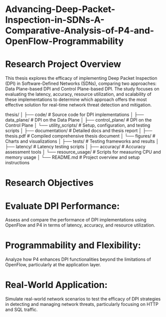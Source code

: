 # Advancing-Deep-Packet-Inspection-in-SDNs-A-Comparative-Analysis-of-P4-and-OpenFlow-Programmability

# Research Project Overview

This thesis explores the efficacy of implementing Deep Packet Inspection (DPI) in Software-Defined Networks (SDNs), comparing two approaches: Data Plane-based DPI and Control Plane-based DPI. The study focuses on evaluating the latency, accuracy, resource utilization, and scalability of these implementations to determine which approach offers the most effective solution for real-time network threat detection and mitigation.

thesis/
│
├── code/               # Source code for DPI implementations
│   ├── data_plane/     # DPI on the Data Plane
│   ├── control_plane/  # DPI on the Control Plane
│   └── utility_scripts/ # Setup, configuration, and testing scripts
│
├── documentation/      # Detailed docs and thesis report
│   ├── thesis.pdf      # Compiled comprehensive thesis document
│   └── figures/        # Charts and visualizations
│
├── tests/              # Testing frameworks and results
│   ├── latency/        # Latency testing scripts
│   ├── accuracy/       # Accuracy assessment tools
│   └── resource_usage/ # Scripts for measuring CPU and memory usage
│
└── README.md           # Project overview and setup instructions

# Research Objectives
  # Evaluate DPI Performance: 
  Assess and compare the performance of DPI implementations using OpenFlow and P4 in terms of latency, accuracy, and resource utilization.
  # Programmability and Flexibility: 
  Analyze how P4 enhances DPI functionalities beyond the limitations of OpenFlow, particularly at the application layer.
  # Real-World Application: 
  Simulate real-world network scenarios to test the efficacy of DPI strategies in detecting and managing network threats, particularly focusing on HTTP and SQL traffic.
